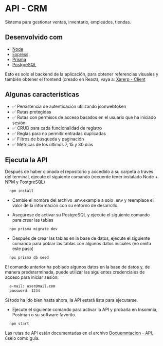 # API - CRM

Sistema para gestionar ventas, inventario, empleados, tiendas.

## Desenvolvido com

* [Node](https://nodejs.org/en/)
* [Express](https://expressjs.com/)
* [Prisma](https://www.prisma.io/)
* [PostgreSQL](https://www.postgresql.org/)

Esto es solo el backend de la aplicación, para obtener referencias visuales y también obtener el frontend (creado en React), vaya a: [Xarerp - Client](https://github.com/DanielMafra/xarerp-client)

## Algunas características

* ✅ Persistencia de autenticación utilizando jsonwebtoken
* ✅ Rutas protegidas
* ✅ Rutas con permisos de acceso basados en el usuario que ha iniciado sesión
* ✅ CRUD para cada funcionalidad de registro
* ✅ Reglas para no permitir entradas duplicadas
* ✅ Filtros de búsqueda y paginación
* ✅ Métricas de los últimos 7, 15 y 30 días

## Ejecuta la API

Después de haber clonado el repositorio y accedido a su carpeta a través del terminal, ejecute el siguiente comando (recuerde tener instalado Node + NPM y PostgreSQL)

```bash
  npm install
```

* Cambie el nombre del archivo .env.example a solo .env y reemplace el valor de la información con su entorno de desarrollo.

* Asegúrese de activar su PostgreSQL y ejecute el siguiente comando para crear las tablas

```bash
  npx prisma migrate dev
```

* Después de crear las tablas en la base de datos, ejecute el siguiente comando para poblar las tablas con algunos datos iniciales (no omita este paso)

```bash
  npx prisma db seed
```

El comando anterior ha poblado algunos datos en la base de datos y, de manera predeterminada, puede utilizar las siguientes credenciales de acceso para iniciar sesión:

```bash
  e-mail: user@mail.com
  password: 1234
```

Si todo ha ido bien hasta ahora, la API estará lista para ejecutarse.

* Ejecute el siguiente comando para activar la API y probarla en Insomnia, Postman o su software favorito.

```bash
  npm start
```

Las rutas de API están documentadas en el archivo [Docuemntacion - API](https://github.com/DanielMafra/xarerp-api/blob/main/api-documentation.md), úselo como guía.
